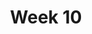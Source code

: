 ---
    title: Week 10 
    weekNumber: 10
    days:
      - date: 2022-3-7
        events:
          "**MEET**{: .label .label-meet } **10am**: [Midterm 2 Review](resources/probability/review.pdf) (Janine) [✍️](resources/probability/review_remote.pdf)[🎦](https://youtu.be/7kIeg-J7MLI)":
            "Remote"
          "**MEET**{: .label .label-meet } **11am**: [Midterm 2 Review](resources/probability/review.pdf) (Janine) [✍️](resources/probability/review_inperson.pdf)[🎦](https://podcast.ucsd.edu/watch/wi22/dsc40a_b00/26) ":
            "In-Person"
          "**MEET**{: .label .label-meet } **5pm**: Midterm 2 Review (Natalie) [✍️](resources/probability/review_natalie.pdf)[🎦]  (https://youtu.be/ce9M0aVLyp4)":
            "Remote"
          "**MEET**{: .label .label-meet } **6pm**: Midterm 2 Review (Natalie) [✍️](resources/probability/review_natalie.pdf)[🎦]  (https://youtu.be/ZHmwA_lXNsU)":
            "Remote"
      - date: 2022-3-8
        events:
          "**EXAM**{: .label .label-exam } **11:59pm**: Midterm 2 Due":
            "Remote"
      - date: 2022-3-9
        events:
          "**MEET**{: .label .label-meet } **10am**: Midterm 2 Solutions Review":
            "Remote"
          "**MEET**{: .label .label-meet } **11am**: Midterm 2 Solutions Review":
            "In-Person"
      - date: 2022-3-11
        events:
          "**MEET**{: .label .label-meet } **10am**: Final Review":
            "Remote"
          "**MEET**{: .label .label-meet } **11am**: Final Review":
            "In Person"
      - date: 2022-3-12
        events:
          "**EXAM**{: .label .label-exam } **8:10-9am**: Final, Part 1":
            "In-Person"
          "**EXAM**{: .label .label-exam } **9:20-10:50am**: Final, Part 2":
            "In-Person"

---